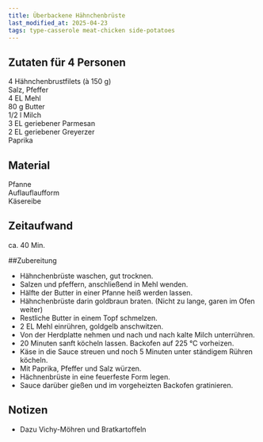 ```yaml
---
title: Überbackene Hähnchenbrüste
last_modified_at: 2025-04-23
tags: type-casserole meat-chicken side-potatoes
---
```

## Zutaten für 4 Personen
4 Hähnchenbrustfilets (à 150 g)  
Salz, Pfeffer  
4 EL Mehl  
80 g Butter  
1/2 l Milch  
3 EL geriebener Parmesan  
2 EL geriebener Greyerzer  
Paprika  

## Material
Pfanne  
Auflauflaufform  
Käsereibe  

## Zeitaufwand
ca. 40 Min.  

##Zubereitung
* Hähnchenbrüste waschen, gut trocknen.
* Salzen und pfeffern, anschließend in Mehl wenden.
* Hälfte der Butter in einer Pfanne heiß werden lassen.
* Hähnchenbrüste darin goldbraun braten. (Nicht zu lange, garen im Ofen
  weiter)
* Restliche Butter in einem Topf schmelzen.
* 2 EL Mehl einrühren, goldgelb anschwitzen.
* Von der Herdplatte nehmen und nach und nach kalte Milch unterrühren.
* 20 Minuten sanft köcheln lassen. Backofen auf 225 °C vorheizen. 
* Käse in die Sauce streuen und noch 5 Minuten unter ständigem Rühren
  köcheln.
* Mit Paprika, Pfeffer und Salz würzen.
* Hächnenbrüste in eine feuerfeste Form legen.
* Sauce darüber gießen und im vorgeheizten Backofen gratinieren.

## Notizen
* Dazu Vichy-Möhren und Bratkartoffeln  
